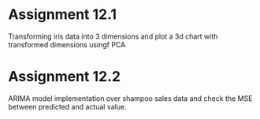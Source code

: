 # Assignment 12.1
Transforming iris data into 3 dimensions and plot a 3d chart with transformed dimensions usingf PCA

# Assignment 12.2
ARIMA model implementation over shampoo sales data and check the MSE between predicted and actual value.
